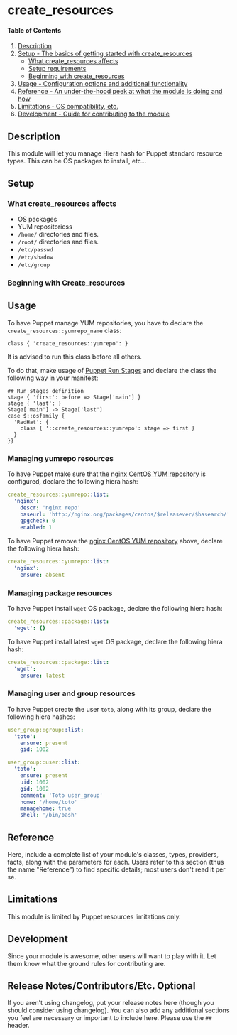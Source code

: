 # create_resources

#### Table of Contents

1. [Description](#description)
1. [Setup - The basics of getting started with create_resources](#setup)
    * [What create_resources affects](#what-create_resources-affects)
    * [Setup requirements](#setup-requirements)
    * [Beginning with create_resources](#beginning-with-create_resources)
1. [Usage - Configuration options and additional functionality](#usage)
1. [Reference - An under-the-hood peek at what the module is doing and how](#reference)
1. [Limitations - OS compatibility, etc.](#limitations)
1. [Development - Guide for contributing to the module](#development)

## Description

This module will let you manage Hiera hash for Puppet standard resource types.
This can be OS packages to install, etc...

## Setup

### What create_resources affects

* OS packages
* YUM repositoriess
* `/home/` directories and files.
* `/root/` directories and files.
* `/etc/passwd`
* `/etc/shadow`
* `/etc/group`

### Beginning with Create_resources

## Usage

To have Puppet manage YUM repositories, you have to declare the `create_resources::yumrepo_name` class:

``` puppet
class { 'create_resources::yumrepo': }
```

It is advised to run this class before all others.

To do that, make usage of [Puppet Run Stages](https://docs.puppetlabs.com/puppet/latest/reference/lang_run_stages.html) and declare the class the following way in your manifest:

``` puppet
## Run stages definition
stage { 'first': before => Stage['main'] }
stage { 'last': }
Stage['main'] -> Stage['last']
case $::osfamily {
  'RedHat': {
    class { '::create_resources::yumrepo': stage => first }
  }
}}
```

### Managing yumrepo resources

To have Puppet make sure that the [nginx CentOS YUM repository](https://www.nginx.com/resources/wiki/start/topics/tutorials/install/#official-red-hat-centos-packages) is configured, declare the following hiera hash:

``` yaml
create_resources::yumrepo::list:
  'nginx':
    descr: 'nginx repo'
    baseurl: 'http://nginx.org/packages/centos/$releasever/$basearch/'
    gpgcheck: 0
    enabled: 1
```

To have Puppet remove the [nginx CentOS YUM repository](https://www.nginx.com/resources/wiki/start/topics/tutorials/install/#official-red-hat-centos-packages) above, declare the following hiera hash:

``` yaml
create_resources::yumrepo::list:
  'nginx':
    ensure: absent
```

### Managing package resources

To have Puppet install `wget` OS package, declare the following hiera hash:

``` yaml
create_resources::package::list:
  'wget': {}
```

To have Puppet install latest `wget` OS package, declare the following hiera hash:

``` yaml
create_resources::package::list:
  'wget':
    ensure: latest
```

### Managing user and group resources

To have Puppet create the user `toto`, along with its group, declare the following hiera hashes:

``` yaml
user_group::group::list:
  'toto':
    ensure: present
    gid: 1002

user_group::user::list:
  'toto':
    ensure: present
    uid: 1002
    gid: 1002
    comment: 'Toto user_group'
    home: '/home/toto'
    managehome: true
    shell: '/bin/bash'
```

## Reference

Here, include a complete list of your module's classes, types, providers,
facts, along with the parameters for each. Users refer to this section (thus
the name "Reference") to find specific details; most users don't read it per
se.

## Limitations

This module is limited by Puppet resources limitations only.

## Development

Since your module is awesome, other users will want to play with it. Let them
know what the ground rules for contributing are.

## Release Notes/Contributors/Etc. **Optional**

If you aren't using changelog, put your release notes here (though you should
consider using changelog). You can also add any additional sections you feel
are necessary or important to include here. Please use the `## ` header.
